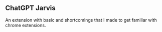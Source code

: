 ## ChatGPT Jarvis
An extension with basic and shortcomings that I made to get familiar with chrome extensions.
